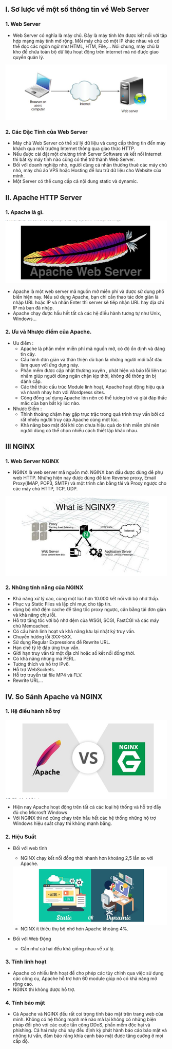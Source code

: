 ## I. Sơ lược về một số thông tin về Web Server
### 1. Web Server
- Web Server có nghĩa là máy chủ. Đây là máy tính lớn được kết nối với tập hợp mạng máy tính mở rộng. Mỗi máy chủ có một IP khác nhau và có thể đọc các ngôn ngữ như HTML, HTM, File,… Nói chung, máy chủ là kho để chứa toàn bộ dữ liệu hoạt động trên internet mà nó được giao quyền quản lý.
<img src="img/se1.png">

### 2. Các Đặc Tính của Web Server
- Máy chủ Web Server có thể xử lý dữ liệu và cung cấp thông tin đến máy khách qua môi trường Internet thông qua giao thức HTTP.
- Nếu được cài đặt một chương trình Server Software và kết nối Internet thì bất kỳ máy tính nào cũng có thể trở thành Web Server.
- Đối với doanh nghiệp nhỏ, người dùng cá nhân thường thuê các máy chủ nhỏ, máy chủ ảo VPS hoặc Hosting để lưu trữ dữ liệu cho Website của mình.
- Một Server có thể cung cấp cả nội dung static và dynamic.
## II. Apache HTTP Server
### 1. Apache là gì.
<img src="img/se2.png">


- Apache là một web server mã nguồn mở miễn phí và được sử dụng phổ biến hiện nay. Nếu sử dụng Apache, bạn chỉ cần thao tác đơn giản là nhập URL hoặc IP và nhấn Enter thì server sẽ tiếp nhận URL hay địa chỉ IP mà bạn đã nhập.
- Apache chạy được hầu hết tất cả các hệ điều hành tương tự như Unix, Windows...

### 2. Ưu và Nhược điểm của Apache.
- Ưu điểm :
    + Apache là phần mềm miễn phí mã nguồn mở, có độ ổn định và đáng tin cậy.
    + Cấu hình đơn giản và thân thiện dù bạn là những người mới bắt đàu làm quen với ứng dụng này.
    + Phần mềm được cập nhật thường xuyên , phát hiện và báo lỗi liên tục nhằm giúp người dùng ngăn chặn kịp thời, không để thông tin bị đánh cắp.
    + Các thể thức cấu trúc Module linh hoạt, Apache hoạt động hiệu quả và nhanh nhạy hơn với Wordpress sites.
    + Công đồng sự dụng Apache lớn nên có thể tương trở và giải đáp thắc mắc của bạn bất kỳ lúc nào.
- Nhược Điểm :
    + Thỉnh thoảng chậm hay gặp trục trặc trong quá trình truy vấn bởi có rất nhiều người truy cập Apache cùng một lúc.
    + Khả năng bao mật đôi khi còn chưa hiệu quả do tính miễn phí nên người dùng có thể chọn nhiều cách thiết lập khác nhau.
## III NGINX
### 1. Web Server NGINX
- NGINX là web server mã nguồn mở. NGINX ban đầu được dùng để phụ web HTTP. Những hiện nay được dùng để làm Reverse proxy, Email Proxy(IMAP, POP3, SMTP) và một trình cân bằng tải và Proxy ngược cho các máy chủ HTTP, TCP, UDP.
<img src="img/se3.png">


### 2. Những tính năng của NGINX
- Khả năng xử lý cao, cùng một lúc hơn 10.000 kết nối với bộ nhớ thấp.
- Phục vụ Static Files và lập chỉ mục cho tập tin.
- dùng bộ nhớ đệm cache để tăng tốc proxy ngược, cân bằng tải đơn giản và khả năng chịu lỗi. 
- Hỗ trợ tăng tốc với bộ nhớ đệm của WSGI, SCGI, FastCGI và các máy chủ Memcached.
- Có cấu hình linh hoạt và khả năng lưu lại nhật ký truy vấn.
- Chuyển hướng lỗi 3XX-5XX.
- Sử dụng Regular Expressions để Rewrite URL.
- Hạn chế tỷ lệ đáp ứng truy vấn.
- Giới hạn truy vấn từ một địa chỉ hoặc số kết nối đồng thời.
- Có khả năng nhúng mã PERL.
- Tương thích và hỗ trợ IPv6.
- Hỗ trợ WebSockets.
- Hỗ trợ truyền tải file MP4 và FLV.
- Rewrite URL...
## IV. So Sánh Apache và NGINX
### 1. Hệ điều hành hỗ trợ
<img src="img/se4.png">


- Hiện nay Apache hoạt động trên tất cả các loại hệ thống và hỗ trợ đầy đủ cho Microsft Windows
- Với NGINX thì nó cũng chạy trên hầu hết các hệ thống những hộ trợ Windows hiệu suất chạy thì không mạnh bằng.

### 2. Hiệu Suất
- Đối với web tĩnh 
    + NGINX chạy kết nối đồng thời nhanh hơn khoảng 2,5 lần so với Apache.
    <img src="img/se5.png">


    + NGINX ít thiêu thụ bộ nhớ hơn Apache khoảng 4%.
- Đối với Web Động
    + Gần như cả hai đều khá giống nhau về xử lý.
### 3. Tính linh hoạt
- Apache có nhiều linh hoạt để cho phép các tùy chỉnh qua việc sử dụng các công cụ, Apache hỗ trợ hơn 60 module giúp nó có khả năng mở rộng cao.
- NGINX thì không được hỗ trợ.
### 4. Tính bảo mật 
- Cả Apache và NGINX đều rất coi trọng tính bảo mật trên trang web của mình. Không có hệ thống mạnh mẽ nào mà lại không có những biện pháp đối phó với các cuộc tấn công DDoS, phần mềm độc hại và phishing. Cả hai máy chủ này đều định kỳ phát hành báo cáo bảo mật và những tư vấn, đảm bảo rằng khía cạnh bảo mật được tăng cường ở mọi cấp độ.

